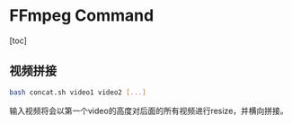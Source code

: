 # FFmpeg Command

[toc]

## 视频拼接

```bash
bash concat.sh video1 video2 [...]
```

输入视频将会以第一个video的高度对后面的所有视频进行resize，并横向拼接。